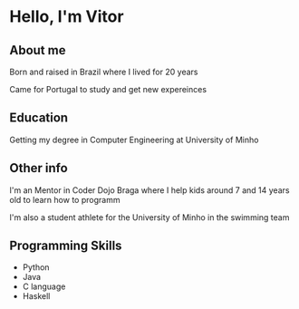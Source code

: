 # Hello, I'm Vitor

<linkedin email>

  ## About me
  Born and raised in Brazil where I lived for 20 years
  
  Came for Portugal to study and get new expereinces
  
  ## Education
  Getting my degree in Computer Engineering at University of Minho
  
  ## Other info
  I'm an Mentor in Coder Dojo Braga where I help kids around 7 and 14 years old to learn how to programm
  
  I'm also a student athlete for the University of Minho in the swimming team
  
  ## Programming Skills
  + Python
  + Java
  + C language
  + Haskell
